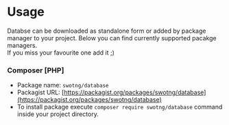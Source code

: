 # Usage

Databse can be downloaded as standalone form or added by package manager to your project. Below you can find currently supported pacakge managers.  
If you miss your favourite one add it ;)


### Composer [PHP]
* Package name: `swotng/database`
* Packagist URL: [https://packagist.org/packages/swotng/database](https://packagist.org/packages/swotng/database)
* To install package execute `composer require swotng/database` command inside your project directory.
